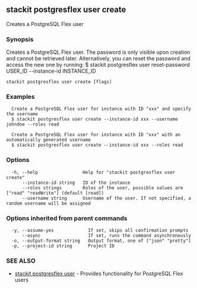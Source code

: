 ## stackit postgresflex user create

Creates a PostgreSQL Flex user

### Synopsis

Creates a PostgreSQL Flex user.
The password is only visible upon creation and cannot be retrieved later.
Alternatively, you can reset the password and access the new one by running:
  $ stackit postgresflex user reset-password USER_ID --instance-id INSTANCE_ID

```
stackit postgresflex user create [flags]
```

### Examples

```
  Create a PostgreSQL Flex user for instance with ID "xxx" and specify the username
  $ stackit postgresflex user create --instance-id xxx --username johndoe --roles read

  Create a PostgreSQL Flex user for instance with ID "xxx" with an automatically generated username
  $ stackit postgresflex user create --instance-id xxx --roles read
```

### Options

```
  -h, --help                 Help for "stackit postgresflex user create"
      --instance-id string   ID of the instance
      --roles strings        Roles of the user, possible values are ["read" "readWrite"] (default [read])
      --username string      Username of the user. If not specified, a random username will be assigned
```

### Options inherited from parent commands

```
  -y, --assume-yes             If set, skips all confirmation prompts
      --async                  If set, runs the command asynchronously
  -o, --output-format string   Output format, one of ["json" "pretty"]
  -p, --project-id string      Project ID
```

### SEE ALSO

* [stackit postgresflex user](./stackit_postgresflex_user.md)	 - Provides functionality for PostgreSQL Flex users

